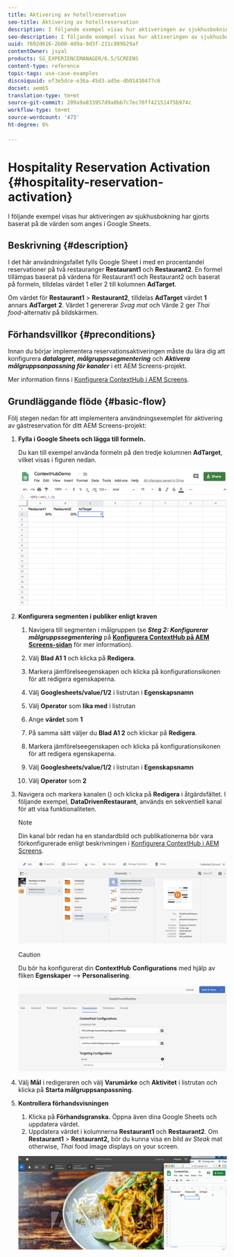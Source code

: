 ```yaml
---
title: Aktivering av hotellreservation
seo-title: Aktivering av hotellreservation
description: I följande exempel visas hur aktiveringen av sjukhusbokning har gjorts baserat på de värden som anges i Google Sheets.
seo-description: I följande exempel visas hur aktiveringen av sjukhusbokning har gjorts baserat på de värden som anges i Google Sheets.
uuid: 7692d616-2b00-4d9a-9d3f-211c089b29af
contentOwner: jsyal
products: SG_EXPERIENCEMANAGER/6.5/SCREENS
content-type: reference
topic-tags: use-case-examples
discoiquuid: ef3e5dce-e36a-45d3-ad5e-db01430477c6
docset: aem65
translation-type: tm+mt
source-git-commit: 209a9a833957d9a8bb7c7ec70ff421514f5b974c
workflow-type: tm+mt
source-wordcount: '473'
ht-degree: 0%

---
```



# Hospitality Reservation Activation {#hospitality-reservation-activation}

I följande exempel visas hur aktiveringen av sjukhusbokning har gjorts baserat på de värden som anges i Google Sheets.

## Beskrivning {#description}

I det här användningsfallet fylls Google Sheet i med en procentandel reservationer på två restauranger **Restaurant1** och **Restaurant2**. En formel tillämpas baserat på värdena för Restaurant1 och Restaurant2 och baserat på formeln, tilldelas värdet 1 eller 2 till kolumnen **AdTarget**.

Om värdet för **Restaurant1** > **Restaurant2**, tilldelas **AdTarget** värdet **1** annars **AdTarget** **2**. Värdet 1 genererar *Svag mat* och Värde 2 ger *Thai food*-alternativ på bildskärmen.

## Förhandsvillkor {#preconditions}

Innan du börjar implementera reservationsaktiveringen måste du lära dig att konfigurera ***datalagret***, ***målgruppssegmentering*** och ***Aktivera målgruppsanpassning för kanaler*** i ett AEM Screens-projekt.

Mer information finns i [Konfigurera ContextHub i AEM Screens](configuring-context-hub.md).

## Grundläggande flöde {#basic-flow}

Följ stegen nedan för att implementera användningsexemplet för aktivering av gästreservation för ditt AEM Screens-projekt:

1. **Fylla i Google Sheets och lägga till formeln.**

   Du kan till exempel använda formeln på den tredje kolumnen **AdTarget**, vilket visas i figuren nedan.

   ![screen_shot_2019-04-29at94132am](assets/screen_shot_2019-04-29at94132am.png)

1. **Konfigurera segmenten i publiker enligt kraven**

   1. Navigera till segmenten i målgruppen (se ***Steg 2: Konfigurerar målgruppssegmentering*** på **[Konfigurera ContextHub på AEM Screens-sidan](configuring-context-hub.md)** för mer information).

   1. Välj **Blad A1 1** och klicka på **Redigera**.

   1. Markera jämförelseegenskapen och klicka på konfigurationsikonen för att redigera egenskaperna.
   1. Välj **Googlesheets/value/1/2** i listrutan i **Egenskapsnamn**

   1. Välj **Operator** som **lika med** i listrutan

   1. Ange **värdet** som **1**

   1. På samma sätt väljer du **Blad A1 2** och klickar på **Redigera**.

   1. Markera jämförelseegenskapen och klicka på konfigurationsikonen för att redigera egenskaperna.
   1. Välj **Googlesheets/value/1/2** i listrutan i **Egenskapsnamn**

   1. Välj **Operator** som **2**

1. Navigera och markera kanalen () och klicka på **Redigera** i åtgärdsfältet. I följande exempel, **DataDrivenRestaurant**, används en sekventiell kanal för att visa funktionaliteten.

   >[!NOTE]
   >
   >Din kanal bör redan ha en standardbild och publikationerna bör vara förkonfigurerade enligt beskrivningen i [Konfigurera ContextHub i AEM Screens](configuring-context-hub.md).

   ![screen_shot_2019-05-08at14652pm](assets/screen_shot_2019-05-08at14652pm.png)

   >[!CAUTION]
   >
   >Du bör ha konfigurerat din **ContextHub** **Configurations** med hjälp av fliken **Egenskaper** —> **Personalisering**.

   ![screen_shot_2019-05-08at114106am](assets/screen_shot_2019-05-08at114106am.png)

1. Välj **Mål** i redigeraren och välj **Varumärke** och **Aktivitet** i listrutan och klicka på **Starta målgruppsanpassning**.
1. **Kontrollera förhandsvisningen**

   1. Klicka på **Förhandsgranska.** Öppna även dina Google Sheets och uppdatera värdet.
   1. Uppdatera värdet i kolumnerna **Restaurant1** och **Restaurant2**. Om **Restaurant1** > **Restaurant2,** bör du kunna visa en bild av *Steak* mat otherwise, *Thai* food image displays on your screen.

   ![result5](assets/result5.gif)

